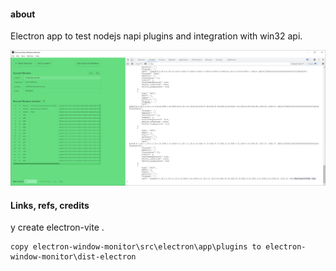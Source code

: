 #### about

Electron app to test nodejs napi plugins and integration with win32 api.

![](src/assets/previews/2023-06-25_16-16-06.png)

#### Links, refs, credits

y create electron-vite .

```
copy electron-window-monitor\src\electron\app\plugins to electron-window-monitor\dist-electron
```

